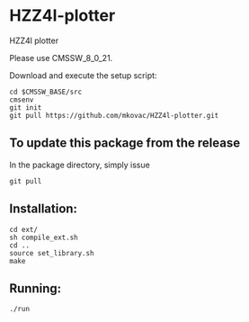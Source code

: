 # HZZ4l-plotter
HZZ4l plotter

Please use CMSSW_8_0_21.

Download and execute the setup script:
```
cd $CMSSW_BASE/src
cmsenv
git init
git pull https://github.com/mkovac/HZZ4l-plotter.git
```

To update this package from the release
------------------------------------------
In the package directory, simply issue
```
git pull
```

Installation:
------------------------------
```
cd ext/
sh compile_ext.sh
cd ..
source set_library.sh
make
```

Running:
------------------------------
```
./run
```

